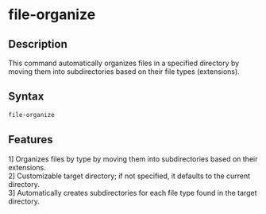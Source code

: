 # file-organize

## Description
This command automatically organizes files in a specified directory by moving them into subdirectories based on their file types (extensions).

## Syntax
```bash
file-organize
```
## Features
1] Organizes files by type by moving them into subdirectories based on their extensions.<br/>
2] Customizable target directory; if not specified, it defaults to the current directory.<br/>
3] Automatically creates subdirectories for each file type found in the target directory.<br/>